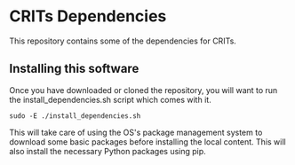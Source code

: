 CRITs Dependencies
==================

This repository contains some of the dependencies for CRITs.

## Installing this software

Once you have downloaded or cloned the repository, you will want to run the
install_dependencies.sh script which comes with it.

`sudo -E ./install_dependencies.sh`

This will take care of using the OS's package management system to download some
basic packages before installing the local content. This will also install the
necessary Python packages using pip.
